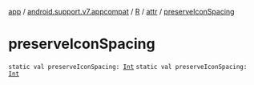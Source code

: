 [app](../../../index.md) / [android.support.v7.appcompat](../../index.md) / [R](../index.md) / [attr](index.md) / [preserveIconSpacing](./preserve-icon-spacing.md)

# preserveIconSpacing

`static val preserveIconSpacing: `[`Int`](https://kotlinlang.org/api/latest/jvm/stdlib/kotlin/-int/index.html)
`static val preserveIconSpacing: `[`Int`](https://kotlinlang.org/api/latest/jvm/stdlib/kotlin/-int/index.html)